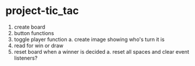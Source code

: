 # project-tic_tac

1. create board
2. button functions
3. toggle player function
    a. create image showing who's turn it is
4. read for win or draw
5. reset board when a winner is decided
    a. reset all spaces and clear event listeners?